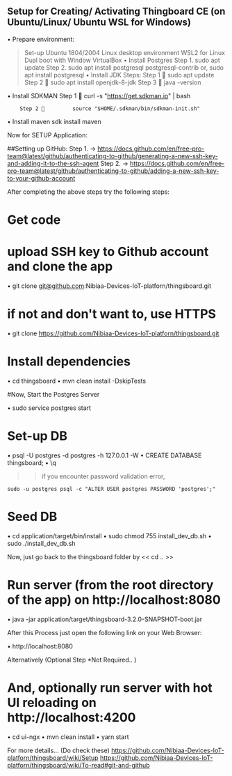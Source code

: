 ## Setup for Creating/ Activating Thingboard CE (on Ubuntu/Linux/ Ubuntu WSL for Windows)

•	Prepare environment:
>	Set-up Ubuntu 1804/2004 Linux desktop environment
>	WSL2 for Linux
>	Dual boot with Window
>	VirtualBox
•	Install Postgres
		Step 1. sudo apt update
		Step 2. sudo apt install postgresql postgresql-contrib 
			            or,
		                 sudo apt install postgresql 
•	Install JDK
	Steps: 
		Step 1  	sudo apt update
		Step 2  	sudo apt install openjdk-8-jdk
		Step 3  	java -version

•		Install SDKMAN
		Step 1 	 curl -s "https://get.sdkman.io" | bash

		Step 2          source "$HOME/.sdkman/bin/sdkman-init.sh"
•	Install maven
			sdk install maven

Now for SETUP Application: 
	

##Setting up GitHub: 
Step 1.  ->
 https://docs.github.com/en/free-pro-team@latest/github/authenticating-to-github/generating-a-new-ssh-key-and-adding-it-to-the-ssh-agent
Step 2. ->
https://docs.github.com/en/free-pro-team@latest/github/authenticating-to-github/adding-a-new-ssh-key-to-your-github-account

After completing the above steps try the following steps: 
# Get code

# upload SSH key to Github account and clone the app
•	git clone git@github.com:Nibiaa-Devices-IoT-platforn/thingsboard.git

# if not and don't want to, use HTTPS
•	git clone https://github.com/Nibiaa-Devices-IoT-platforn/thingsboard.git


# Install dependencies
•	cd thingsboard
•	mvn clean install -DskipTests


#Now, Start the Postgres Server

•	sudo service postgres start

# Set-up DB
•	psql -U postgres -d postgres -h 127.0.0.1 -W
•	CREATE DATABASE thingsboard;
•	\q


>> if you encounter password validation error,

	sudo -u postgres psql -c "ALTER USER postgres PASSWORD 'postgres';"



# Seed DB

•	cd application/target/bin/install
•	sudo chmod 755 install_dev_db.sh
•	sudo ./install_dev_db.sh

Now, just go back to the thingsboard folder by << cd .. >>

# Run server (from the root directory of the app) on http://localhost:8080

•	java -jar application/target/thingsboard-3.2.0-SNAPSHOT-boot.jar


After this Process just open the following link on your Web Browser:

•	http://localhost:8080



Alternatively (Optional Step *Not Required.. )

# And, optionally run server with hot UI reloading on http://localhost:4200

•	cd ui-ngx
•	mvn clean install
•	yarn start


For more details… (Do check these)
https://github.com/Nibiaa-Devices-IoT-platforn/thingsboard/wiki/Setup
https://github.com/Nibiaa-Devices-IoT-platforn/thingsboard/wiki/To-read#git-and-github

